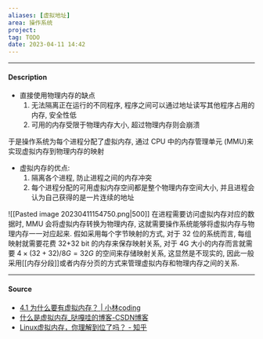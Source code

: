 ```yaml
---
aliases: [虚拟地址]
area: 操作系统
project: 
tag: TODO
date: 2023-04-11 14:42
---
```

---
#### Description
- 直接使用物理内存的缺点
    1. 无法隔离正在运行的不同程序, 程序之间可以通过地址读写其他程序占用的内存, 安全性低
    2. 可用的内存受限于物理内存大小, 超过物理内存则会崩溃

于是操作系统为每个进程分配了虚拟内存, 通过 CPU 中的内存管理单元 (MMU)来实现虚拟内存到物理内存的映射
- 虚拟内存的优点: 
    1. 隔离各个进程, 防止进程之间的内存冲突
    2. 每个进程分配的可用虚拟内存空间都是整个物理内存空间大小, 并且进程会认为自己获得的是一片连续的地址

![[Pasted image 20230411154750.png|500]]
在进程需要访问虚拟内存对应的数据时, MMU 会将虚拟内存转换为物理内存, 这就需要操作系统能够将虚拟内存与物理内存一一对应起来. 假如采用每个字节映射的方式, 对于 32 位的系统而言, 每组映射就需要花费 32+32 bit 的内存来保存映射关系, 对于 4G 大小的内存而言就需要 $4\times (32+32)/8G=32G$ 的空间来存储映射关系, 这显然是不现实的, 因此一般采用[[内存分段]]或者内存分页的方式来管理虚拟内存和物理内存之间的关系.

---
#### Source
- [4.1 为什么要有虚拟内存？ | 小林coding](https://xiaolincoding.com/os/3_memory/vmem.html#%E8%99%9A%E6%8B%9F%E5%86%85%E5%AD%98)
- [什么是虚拟内存_哒嘎哇的博客-CSDN博客](https://blog.csdn.net/nssddwbzd/article/details/122833783)
- [Linux虚拟内存，你理解到位了吗？ - 知乎](https://zhuanlan.zhihu.com/p/382505676)
